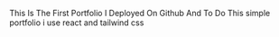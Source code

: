 This Is The First Portfolio I Deployed On Github 
And To Do This simple portfolio i use react and tailwind css 

